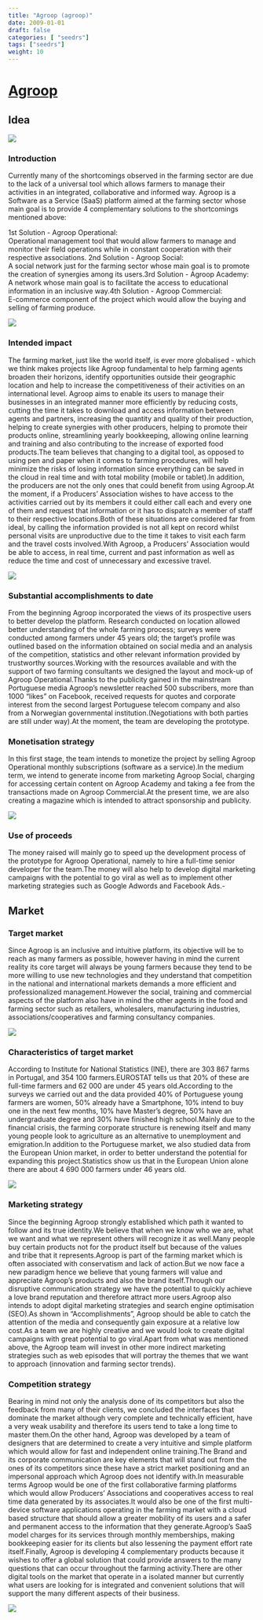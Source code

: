 ```yaml
---
title: "Agroop (agroop)"
date: 2009-01-01
draft: false
categories: [ "seedrs"]
tags: ["seedrs"]
weight: 10
---
```


# [Agroop](https://www.seedrs.com/agroop)

## Idea

![](/img/seedrs/uploads/startup/section_image/image/2682/96v1gqf63oxkqs2t9xetgjbb6vp0u4n/Introduction.png?w=600&fit=clip&s=40023c11a312b816598475c37fac8af6)

### Introduction

Currently many of the shortcomings observed in the farming sector are due to the lack of a universal tool which allows farmers to manage their activities in an integrated, collaborative and informed way. Agroop is a Software as a Service (SaaS) platform aimed at the farming sector whose main goal is to provide 4 complementary solutions to the shortcomings mentioned above:

1st Solution - Agroop Operational: <br>Operational management tool that would allow farmers to manage and monitor their field operations while in constant cooperation with their respective associations. 2nd Solution - Agroop Social: <br>A social network just for the farming sector whose main goal is to promote the creation of synergies among its users.3rd Solution - Agroop Academy: <br>A network whose main goal is to facilitate the access to educational information in an inclusive way.4th Solution - Agroop Commercial: <br>E-commerce component of the project which would allow the buying and selling of farming produce.

![](/img/seedrs/uploads/startup/section_image/image/2683/8nvx266b5h8059ndddfrvlgk6bb31z7/Product_or_Service.png?w=600&fit=clip&s=f43bae074f45c44b4aa21a423b288972)

### Intended impact

The farming market, just like the world itself, is ever more globalised - which we think makes projects like Agroop fundamental to help farming agents broaden their horizons, identify opportunities outside their geographic location and help to increase the competitiveness of their activities on an international level. Agroop aims to enable its users to manage their businesses in an integrated manner more efficiently by reducing costs, cutting the time it takes to download and access information between agents and partners, increasing the quantity and quality of their production, helping to create synergies with other producers, helping to promote their products online, streamlining yearly bookkeeping, allowing online learning and training and also contributing to the increase of exported food products.The team believes that changing to a digital tool, as opposed to using pen and paper when it comes to farming procedures, will help minimize the risks of losing information since everything can be saved in the cloud in real time and with total mobility (mobile or tablet).In addition, the producers are not the only ones that could benefit from using Agroop.At the moment, if a Producers’ Association wishes to have access to the activities carried out by its members it could either call each and every one of them and request that information or it has to dispatch a member of staff to their respective locations.Both of these situations are considered far from ideal, by calling the information provided is not all kept on record whilst personal visits are unproductive due to the time it takes to visit each farm and the travel costs involved.With Agroop, a Producers’ Association would be able to access, in real time, current and past information as well as reduce the time and cost of unnecessary and excessive travel.

![](/img/seedrs/uploads/startup/section_image/image/3078/5i97wfdsr5o99wcbykpv91xnf6loa7x/Intended_Impact.png?rect=73%2C15%2C657%2C457&w=600&fit=clip&s=34591fbdc688d6f1a7fb0ae9c66d00dc)

### Substantial accomplishments to date

From the beginning Agroop incorporated the views of its prospective users to better develop the platform. Research conducted on location allowed better understanding of the whole farming process; surveys were conducted among farmers under 45 years old; the target’s profile was outlined based on the information obtained on social media and an analysis of the competition, statistics and other relevant information provided by trustworthy sources.Working with the resources available and with the support of two farming consultants we designed the layout and mock-up of Agroop Operational.Thanks to the publicity gained in the mainstream Portuguese media Agroop’s newsletter reached 500 subscribers, more than 1000 “likes” on Facebook, received requests for quotes and corporate interest from the second largest Portuguese telecom company and also from a Norwegian governmental institution.(Negotiations with both parties are still under way).At the moment, the team are developing the prototype.

### Monetisation strategy

In this first stage, the team intends to monetize the project by selling Agroop Operational monthly subscriptions (software as a service).In the medium term, we intend to generate income from marketing Agroop Social, charging for accessing certain content on Agroop Academy and taking a fee from the transactions made on Agroop Commercial.At the present time, we are also creating a magazine which is intended to attract sponsorship and publicity.

![](/img/seedrs/uploads/startup/section_image/image/3076/lxz673aody8yrj5z9rh7ilfbczkzgc5/Monetisation_Strategy.png?rect=38%2C14%2C681%2C856&w=600&fit=clip&s=1a61924d65e01b4908af2e6bf3711208)

### Use of proceeds

The money raised will mainly go to speed up the development process of the prototype for Agroop Operational, namely to hire a full-time senior developer for the team.The money will also help to develop digital marketing campaigns with the potential to go viral as well as to implement other marketing strategies such as Google Adwords and Facebook Ads.-

## Market

### Target market

Since Agroop is an inclusive and intuitive platform, its objective will be to reach as many farmers as possible, however having in mind the current reality its core target will always be young farmers because they tend to be more willing to use new technologies and they understand that competition in the national and international markets demands a more efficient and professionalized management.However the social, training and commercial aspects of the platform also have in mind the other agents in the food and farming sector such as retailers, wholesalers, manufacturing industries, associations/cooperatives and farming consultancy companies.

![](https://seedrs.imgix.net/uploads/startup/section_image/image/3077/mijkur6h837hlhl8fj5y9c5ilyg4t7e/Target_Market.png?rect=89%2C68%2C586%2C372&w=600&fit=clip&s=b8b420cdc5f2edce6cc28b26be22f15e)

### Characteristics of target market

According to Institute for National Statistics (INE), there are 303 867 farms in Portugal, and 354 100 farmers.EUROSTAT tells us that 20% of these are full-time farmers and 62 000 are under 45 years old.According to the surveys we carried out and the data provided 40% of Portuguese young farmers are women, 50% already have a Smartphone, 10% intend to buy one in the next few months, 10% have Master’s degree, 50% have an undergraduate degree and 30% have finished high school.Mainly due to the financial crisis, the farming corporate structure is renewing itself and many young people look to agriculture as an alternative to unemployment and emigration.In addition to the Portuguese market, we also studied data from the European Union market, in order to better understand the potential for expanding this project.Statistics show us that in the European Union alone there are about 4 690 000 farmers under 46 years old.

![](https://seedrs.imgix.net/uploads/startup/section_image/image/2691/354i54us2hu0xrdx2nnj98qisy8xy3t/Characteristics_of_Target_Market.png?rect=15%2C86%2C736%2C347&w=600&fit=clip&s=f7e058aa33509f95990c9db6a88a53a0)

### Marketing strategy

Since the beginning Agroop strongly established which path it wanted to follow and its true identity.We believe that when we know who we are, what we want and what we represent others will recognize it as well.Many people buy certain products not for the product itself but because of the values and tribe that it represents.Agroop is part of the farming market which is often associated with conservatism and lack of action.But we now face a new paradigm hence we believe that young farmers will value and appreciate Agroop’s products and also the brand itself.Through our disruptive communication strategy we have the potential to quickly achieve a love brand reputation and therefore attract more users.Agroop also intends to adopt digital marketing strategies and search engine optimisation (SEO).As shown in “Accomplishments”, Agroop should be able to catch the attention of the media and consequently gain exposure at a relative low cost.As a team we are highly creative and we would look to create digital campaigns with great potential to go viral.Apart from what was mentioned above, the Agroop team will invest in other more indirect marketing strategies such as web episodes that will portray the themes that we want to approach (innovation and farming sector trends).

### Competition strategy

Bearing in mind not only the analysis done of its competitors but also the feedback from many of their clients, we concluded the interfaces that dominate the market although very complete and technically efficient, have a very weak usability and therefore its users tend to take a long time to master them.On the other hand, Agroop was developed by a team of designers that are determined to create a very intuitive and simple platform which would allow for fast and independent online training.The Brand and its corporate communication are key elements that will stand out from the ones of its competitors since these have a strict market positioning and an impersonal approach which Agroop does not identify with.In measurable terms Agroop would be one of the first collaborative farming platforms which would allow Producers’ Associations and cooperatives access to real time data generated by its associates.It would also be one of the first multi-device software applications operating in the farming market with a cloud based structure that should allow a greater mobility of its users and a safer and permanent access to the information that they generate.Agroop’s SaaS model charges for its services through monthly memberships, making bookkeeping easier for its clients but also lessening the payment effort rate itself.Finally, Agroop is developing 4 complementary products because it wishes to offer a global solution that could provide answers to the many questions that can occur throughout the farming activity.There are other digital tools on the market that operate in a isolated manner but currently what users are looking for is integrated and convenient solutions that will support the many different aspects of their business.

![](https://seedrs.imgix.net/uploads/startup/section_image/image/2688/2dfe0iifz7cg54kkrafs11lqp7ffluk/Competition_Strategy.png?rect=0%2C109%2C765%2C393&w=600&fit=clip&s=a2a34b665250996300843a01b891934a)


